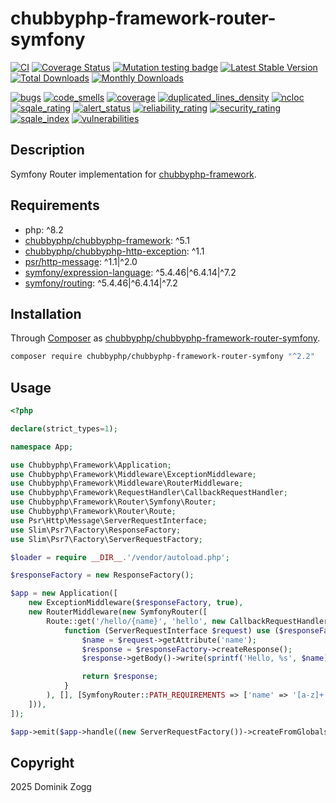 # chubbyphp-framework-router-symfony


[![CI](https://github.com/chubbyphp/chubbyphp-framework-router-symfony/actions/workflows/ci.yml/badge.svg)](https://github.com/chubbyphp/chubbyphp-framework-router-symfony/actions/workflows/ci.yml)
[![Coverage Status](https://coveralls.io/repos/github/chubbyphp/chubbyphp-framework-router-symfony/badge.svg?branch=master)](https://coveralls.io/github/chubbyphp/chubbyphp-framework-router-symfony?branch=master)
[![Mutation testing badge](https://img.shields.io/endpoint?style=flat&url=https%3A%2F%2Fbadge-api.stryker-mutator.io%2Fgithub.com%2Fchubbyphp%2Fchubbyphp-framework-router-symfony%2Fmaster)](https://dashboard.stryker-mutator.io/reports/github.com/chubbyphp/chubbyphp-framework-router-symfony/master)
[![Latest Stable Version](https://poser.pugx.org/chubbyphp/chubbyphp-framework-router-symfony/v)](https://packagist.org/packages/chubbyphp/chubbyphp-framework-router-symfony)
[![Total Downloads](https://poser.pugx.org/chubbyphp/chubbyphp-framework-router-symfony/downloads)](https://packagist.org/packages/chubbyphp/chubbyphp-framework-router-symfony)
[![Monthly Downloads](https://poser.pugx.org/chubbyphp/chubbyphp-framework-router-symfony/d/monthly)](https://packagist.org/packages/chubbyphp/chubbyphp-framework-router-symfony)

[![bugs](https://sonarcloud.io/api/project_badges/measure?project=chubbyphp_chubbyphp-framework-router-symfony&metric=bugs)](https://sonarcloud.io/dashboard?id=chubbyphp_chubbyphp-framework-router-symfony)
[![code_smells](https://sonarcloud.io/api/project_badges/measure?project=chubbyphp_chubbyphp-framework-router-symfony&metric=code_smells)](https://sonarcloud.io/dashboard?id=chubbyphp_chubbyphp-framework-router-symfony)
[![coverage](https://sonarcloud.io/api/project_badges/measure?project=chubbyphp_chubbyphp-framework-router-symfony&metric=coverage)](https://sonarcloud.io/dashboard?id=chubbyphp_chubbyphp-framework-router-symfony)
[![duplicated_lines_density](https://sonarcloud.io/api/project_badges/measure?project=chubbyphp_chubbyphp-framework-router-symfony&metric=duplicated_lines_density)](https://sonarcloud.io/dashboard?id=chubbyphp_chubbyphp-framework-router-symfony)
[![ncloc](https://sonarcloud.io/api/project_badges/measure?project=chubbyphp_chubbyphp-framework-router-symfony&metric=ncloc)](https://sonarcloud.io/dashboard?id=chubbyphp_chubbyphp-framework-router-symfony)
[![sqale_rating](https://sonarcloud.io/api/project_badges/measure?project=chubbyphp_chubbyphp-framework-router-symfony&metric=sqale_rating)](https://sonarcloud.io/dashboard?id=chubbyphp_chubbyphp-framework-router-symfony)
[![alert_status](https://sonarcloud.io/api/project_badges/measure?project=chubbyphp_chubbyphp-framework-router-symfony&metric=alert_status)](https://sonarcloud.io/dashboard?id=chubbyphp_chubbyphp-framework-router-symfony)
[![reliability_rating](https://sonarcloud.io/api/project_badges/measure?project=chubbyphp_chubbyphp-framework-router-symfony&metric=reliability_rating)](https://sonarcloud.io/dashboard?id=chubbyphp_chubbyphp-framework-router-symfony)
[![security_rating](https://sonarcloud.io/api/project_badges/measure?project=chubbyphp_chubbyphp-framework-router-symfony&metric=security_rating)](https://sonarcloud.io/dashboard?id=chubbyphp_chubbyphp-framework-router-symfony)
[![sqale_index](https://sonarcloud.io/api/project_badges/measure?project=chubbyphp_chubbyphp-framework-router-symfony&metric=sqale_index)](https://sonarcloud.io/dashboard?id=chubbyphp_chubbyphp-framework-router-symfony)
[![vulnerabilities](https://sonarcloud.io/api/project_badges/measure?project=chubbyphp_chubbyphp-framework-router-symfony&metric=vulnerabilities)](https://sonarcloud.io/dashboard?id=chubbyphp_chubbyphp-framework-router-symfony)

## Description

Symfony Router implementation for [chubbyphp-framework][1].

## Requirements

 * php: ^8.2
 * [chubbyphp/chubbyphp-framework][1]: ^5.1
 * [chubbyphp/chubbyphp-http-exception][2]: ^1.1
 * [psr/http-message][3]: ^1.1|^2.0
 * [symfony/expression-language][4]: ^5.4.46|^6.4.14|^7.2
 * [symfony/routing][5]: ^5.4.46|^6.4.14|^7.2

## Installation

Through [Composer](http://getcomposer.org) as [chubbyphp/chubbyphp-framework-router-symfony][10].

```bash
composer require chubbyphp/chubbyphp-framework-router-symfony "^2.2"
```

## Usage

```php
<?php

declare(strict_types=1);

namespace App;

use Chubbyphp\Framework\Application;
use Chubbyphp\Framework\Middleware\ExceptionMiddleware;
use Chubbyphp\Framework\Middleware\RouterMiddleware;
use Chubbyphp\Framework\RequestHandler\CallbackRequestHandler;
use Chubbyphp\Framework\Router\Symfony\Router;
use Chubbyphp\Framework\Router\Route;
use Psr\Http\Message\ServerRequestInterface;
use Slim\Psr7\Factory\ResponseFactory;
use Slim\Psr7\Factory\ServerRequestFactory;

$loader = require __DIR__.'/vendor/autoload.php';

$responseFactory = new ResponseFactory();

$app = new Application([
    new ExceptionMiddleware($responseFactory, true),
    new RouterMiddleware(new SymfonyRouter([
        Route::get('/hello/{name}', 'hello', new CallbackRequestHandler(
            function (ServerRequestInterface $request) use ($responseFactory) {
                $name = $request->getAttribute('name');
                $response = $responseFactory->createResponse();
                $response->getBody()->write(sprintf('Hello, %s', $name));

                return $response;
            }
        ), [], [SymfonyRouter::PATH_REQUIREMENTS => ['name' => '[a-z]+']])
    ])),
]);

$app->emit($app->handle((new ServerRequestFactory())->createFromGlobals()));
```

## Copyright

2025 Dominik Zogg

[1]: https://packagist.org/packages/chubbyphp/chubbyphp-framework
[2]: https://packagist.org/packages/chubbyphp/chubbyphp-http-exception
[3]: https://packagist.org/packages/psr/http-message
[4]: https://packagist.org/packages/symfony/expression-language
[5]: https://packagist.org/packages/symfony/routing
[10]: https://packagist.org/packages/chubbyphp/chubbyphp-framework-router-symfony
